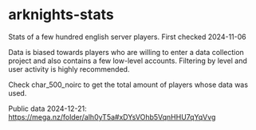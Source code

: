 # arknights-stats

Stats of a few hundred english server players. First checked 2024-11-06

Data is biased towards players who are willing to enter a data collection project and also contains a few low-level accounts. Filtering by level and user activity is highly recommended.

Check char_500_noirc to get the total amount of players whose data was used.

Public data 2024-12-21: https://mega.nz/folder/alh0yT5a#xDYsVOhb5VqnHHU7qYqVvg
